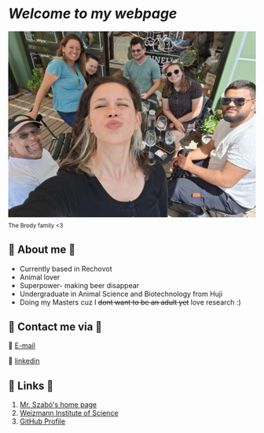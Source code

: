 # **_Welcome to my webpage_**
![The Brody family <3](family_image.jpg)
<sub>The Brody family <3</sub>
## 🐳 About me 🐳
* Currently based in Rechovot
* Animal lover
* Superpower- making beer disappear
* Undergraduate in Animal Science and Biotechnology from Huji
* Doing my Masters cuz I ~~dont want to be an adult yet~~ love research :)



##  🐧 Contact me via 🐧 
📧 [E-mail](ruchama.brody@weizmann.ac.il)

🔗 [linkedin](www.linkedin.com/in/romi-brody)


## 🦥 Links 🦥
1. [Mr. Szabó's home page](https://szabgab.com/)
1. [Weizmann Institute of Science](https://www.weizmann.ac.il/pages/)
1. [GitHub Profile](https://github.com/romizb)

  
